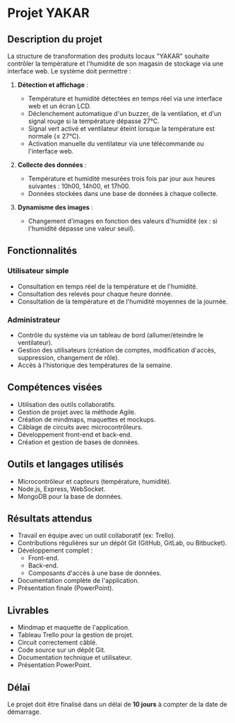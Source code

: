 # Projet YAKAR

## Description du projet
La structure de transformation des produits locaux "YAKAR" souhaite contrôler la température et l'humidité de son magasin de stockage via une interface web. Le système doit permettre :

1. **Détection et affichage** :
   - Température et humidité détectées en temps réel via une interface web et un écran LCD.
   - Déclenchement automatique d'un buzzer, de la ventilation, et d'un signal rouge si la température dépasse 27°C.
   - Signal vert activé et ventilateur éteint lorsque la température est normale (≤ 27°C).
   - Activation manuelle du ventilateur via une télécommande ou l'interface web.

2. **Collecte des données** :
   - Température et humidité mesurées trois fois par jour aux heures suivantes : 10h00, 14h00, et 17h00.
   - Données stockées dans une base de données à chaque collecte.

3. **Dynamisme des images** :
   - Changement d'images en fonction des valeurs d'humidité (ex : si l'humidité dépasse une valeur seuil).

## Fonctionnalités

### Utilisateur simple
- Consultation en temps réel de la température et de l'humidité.
- Consultation des relevés pour chaque heure donnée.
- Consultation de la température et de l'humidité moyennes de la journée.

### Administrateur
- Contrôle du système via un tableau de bord (allumer/éteindre le ventilateur).
- Gestion des utilisateurs (création de comptes, modification d'accès, suppression, changement de rôle).
- Accès à l'historique des températures de la semaine.

## Compétences visées
- Utilisation des outils collaboratifs.
- Gestion de projet avec la méthode Agile.
- Création de mindmaps, maquettes et mockups.
- Câblage de circuits avec microcontrôleurs.
- Développement front-end et back-end.
- Création et gestion de bases de données.

## Outils et langages utilisés
- Microcontrôleur et capteurs (température, humidité).
- Node.js, Express, WebSocket.
- MongoDB pour la base de données.

## Résultats attendus
- Travail en équipe avec un outil collaboratif (ex: Trello).
- Contributions régulières sur un dépôt Git (GitHub, GitLab, ou Bitbucket).
- Développement complet :
  - Front-end.
  - Back-end.
  - Composants d'accès à une base de données.
- Documentation complète de l'application.
- Présentation finale (PowerPoint).

## Livrables
- Mindmap et maquette de l'application.
- Tableau Trello pour la gestion de projet.
- Circuit correctement câblé.
- Code source sur un dépôt Git.
- Documentation technique et utilisateur.
- Présentation PowerPoint.

## Délai
Le projet doit être finalisé dans un délai de **10 jours** à compter de la date de démarrage.
